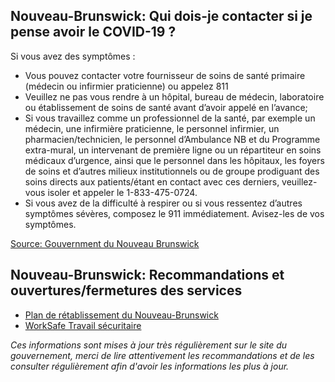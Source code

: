 ## Nouveau-Brunswick: Qui dois-je contacter si je pense avoir le COVID-19 ?

Si vous avez des symptômes :

- Vous pouvez contacter votre fournisseur de soins de santé primaire (médecin ou infirmier praticienne) ou appelez 811
- Veuillez ne pas vous rendre à un hôpital, bureau de médecin, laboratoire ou établissement de soins de santé avant d’avoir appelé en l’avance;
- Si vous travaillez comme un professionnel de la santé, par exemple un médecin, une infirmière praticienne, le personnel infirmier, un pharmacien/technicien, le personnel d’Ambulance NB et du Programme extra-mural, un intervenant de première ligne ou un répartiteur en soins médicaux d’urgence, ainsi que le personnel dans les hôpitaux, les foyers de soins et d’autres milieux institutionnels ou de groupe prodiguant des soins directs aux patients/étant en contact avec ces derniers, veuillez-vous isoler et appeler le 1-833-475-0724.
- Si vous avez de la difficulté à respirer ou si vous ressentez d’autres symptômes sévères, composez le 911 immédiatement. Avisez-les de vos symptômes.

[Source: Gouvernment du Nouveau Brunswick](https://www2.gnb.ca/content/gnb/fr/ministeres/bmhc/maladies_transmissibles/content/maladies_respiratoires/coronavirus.html)

## Nouveau-Brunswick: Recommandations et ouvertures/fermetures des services

- [Plan de rétablissement du Nouveau-Brunswick](https://www2.gnb.ca/content/gnb/fr/corporate/promo/covid-19/retablissement.html)
- [WorkSafe Travail sécuritaire](https://www.travailsecuritairenb.ca/sujets-de-s%C3%A9curit%C3%A9/covid-19/nouvel-outil-de-pr%C3%A9vention-de-la-covid-19-pour-les-lieux-de-travail/)

_Ces informations sont mises à jour très régulièrement sur le site du gouvernement, merci de lire attentivement les recommandations et de les consulter régulièrement afin d'avoir les informations les plus à jour._
